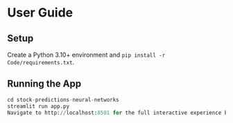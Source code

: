 # User Guide

## Setup

Create a Python 3.10+ environment and `pip install -r Code/requirements.txt`.



## Running the App
```python
cd stock-predictions-neural-networks
streamlit run app.py
Navigate to http://localhost:8501 for the full interactive experience by selecting each approach and "run forecast"
```